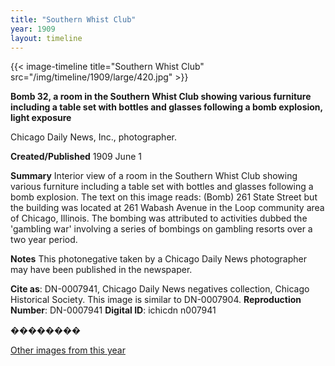 ```yaml
---
title: "Southern Whist Club"
year: 1909
layout: timeline
---
```


{{< image-timeline title="Southern Whist Club" src="/img/timeline/1909/large/420.jpg" >}}


__**Bomb 32, a room in the Southern Whist Club showing various furniture including a table set with bottles and glasses following a bomb explosion, light exposure**__

Chicago Daily News, Inc., photographer.

**Created/Published**
1909 June 1

**Summary**
Interior view of a room in the Southern Whist Club showing various furniture including a table set with bottles and glasses following a bomb explosion. The text on this image reads: (Bomb) 261 State Street but the building was located at 261 Wabash Avenue in the Loop community area of Chicago, Illinois. The bombing was attributed to activities dubbed the 'gambling war' involving a series of bombings on gambling resorts over a two year period.

**Notes**
This photonegative taken by a Chicago Daily News photographer may have been published in the newspaper.

__Cite as__: DN-0007941, Chicago Daily News negatives collection, Chicago Historical Society. This image is similar to DN-0007904.
__Reproduction Number__: DN-0007941
__Digital ID__: ichicdn n007941

��������

[Other images from this year](/historical/timeline/1909)
